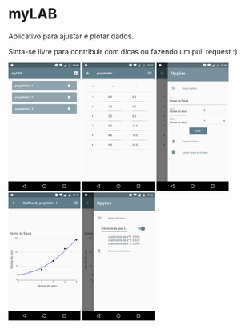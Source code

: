 # myLAB

Aplicativo para ajustar e plotar dados.

Sinta-se livre para contribuir com dicas ou fazendo um pull request :)

<img src="https://github.com/bentoavb/mylab/blob/master/images/img1.png" width="144" height="256" /> <img src="https://github.com/bentoavb/mylab/blob/master/images/img2.png" width="144" height="256" /> <img src="https://github.com/bentoavb/mylab/blob/master/images/img3.png" width="144" height="256" /> <img src="https://github.com/bentoavb/mylab/blob/master/images/img4.png" width="144" height="256" /> <img src="https://github.com/bentoavb/mylab/blob/master/images/img5.png" width="144" height="256" />

